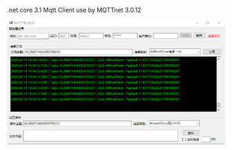 .net core 3.1 Mqtt Client use by MQTTnet 3.0.12

![image](https://github.com/mingyunet/MqttClient/blob/master/test.png)
